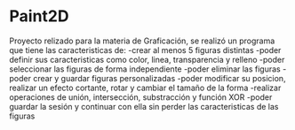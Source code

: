 # Paint2D
Proyecto relizado para la materia de Graficación, se realizó un programa que tiene las caracteristicas de:
-crear al menos 5 figuras distintas
-poder definir sus caracteristicas como color, linea, transparencia y relleno
-poder seleccionar las figuras de forma independiente
-poder eliminar las figuras
-poder crear y guardar figuras personalizadas
-poder modificar su posicion, realizar un efecto cortante, rotar y cambiar el tamaño de la forma
-realizar operaciones de unión, intersección, substracción y función XOR
-poder guardar la sesión y continuar con ella sin perder las caracteristicas de las figuras
